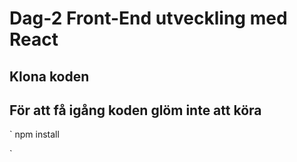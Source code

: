 # Dag-2 Front-End utveckling med React
## Klona koden
## För att få igång koden glöm inte att köra
`
npm install

`